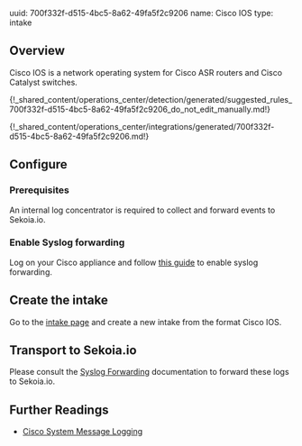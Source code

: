 uuid: 700f332f-d515-4bc5-8a62-49fa5f2c9206
name: Cisco IOS
type: intake


## Overview

Cisco IOS is a network operating system for Cisco ASR routers and Cisco Catalyst switches.

{!_shared_content/operations_center/detection/generated/suggested_rules_700f332f-d515-4bc5-8a62-49fa5f2c9206_do_not_edit_manually.md!}

{!_shared_content/operations_center/integrations/generated/700f332f-d515-4bc5-8a62-49fa5f2c9206.md!}

## Configure

### Prerequisites

An internal log concentrator is required to collect and forward events to Sekoia.io.

### Enable Syslog forwarding

Log on your Cisco appliance and follow [this guide](https://www.cisco.com/c/en/us/td/docs/routers/access/wireless/software/guide/SysMsgLogging.html#wp1055038) to enable syslog forwarding.


## Create the intake

Go to the [intake page](https://app.sekoia.io/operations/intakes) and create a new intake from the format Cisco IOS.

## Transport to Sekoia.io

Please consult the [Syslog Forwarding](../../../../ingestion_methods/sekoiaio_docker_concentrator/) documentation to forward these logs to Sekoia.io.

## Further Readings
- [Cisco System Message Logging](https://www.cisco.com/c/en/us/td/docs/routers/access/wireless/software/guide/SysMsgLogging.html)
